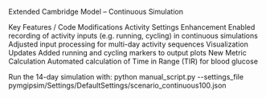 Extended Cambridge Model – Continuous Simulation

Key Features / Code Modifications
Activity Settings Enhancement
Enabled recording of activity inputs (e.g. running, cycling) in continuous simulations
Adjusted input processing for multi-day activity sequences
Visualization Updates
Added running and cycling markers to output plots
New Metric Calculation
Automated calculation of Time in Range (TIR) for blood glucose


Run the 14-day simulation with:
python manual_script.py --settings_file pymgipsim/Settings/DefaultSettings/scenario_continuous100.json
